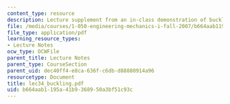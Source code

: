 ```yaml
---
content_type: resource
description: Lecture supplement from an in-class demonstration of buckling.
file: /media/courses/1-050-engineering-mechanics-i-fall-2007/b664aab1195a41b9368950a3bf51c93c_lec34_buckling.pdf
file_type: application/pdf
learning_resource_types:
- Lecture Notes
ocw_type: OCWFile
parent_title: Lecture Notes
parent_type: CourseSection
parent_uid: dec40ff4-e8ca-636f-c6db-d88880914a96
resourcetype: Document
title: lec34_buckling.pdf
uid: b664aab1-195a-41b9-3689-50a3bf51c93c
---
```

